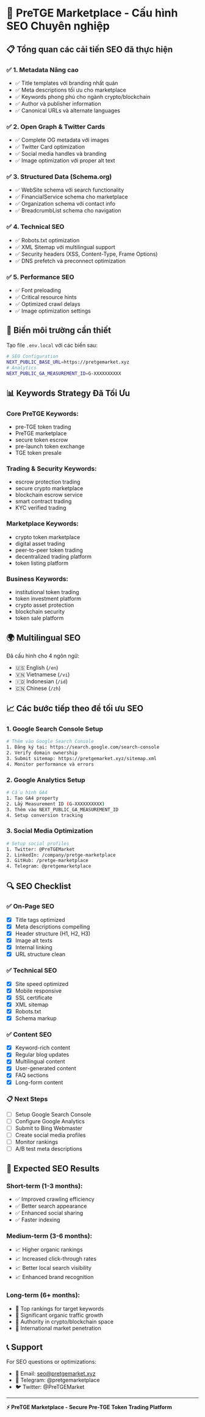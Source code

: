 # 🚀 PreTGE Marketplace - Cấu hình SEO Chuyên nghiệp

## 📋 Tổng quan các cải tiến SEO đã thực hiện

### ✅ 1. **Metadata Nâng cao**
- ✅ Title templates với branding nhất quán
- ✅ Meta descriptions tối ưu cho marketplace
- ✅ Keywords phong phú cho ngành crypto/blockchain
- ✅ Author và publisher information
- ✅ Canonical URLs và alternate languages

### ✅ 2. **Open Graph & Twitter Cards**
- ✅ Complete OG metadata với images
- ✅ Twitter Card optimization
- ✅ Social media handles và branding
- ✅ Image optimization với proper alt text

### ✅ 3. **Structured Data (Schema.org)**
- ✅ WebSite schema với search functionality
- ✅ FinancialService schema cho marketplace
- ✅ Organization schema với contact info
- ✅ BreadcrumbList schema cho navigation

### ✅ 4. **Technical SEO**
- ✅ Robots.txt optimization
- ✅ XML Sitemap với multilingual support
- ✅ Security headers (XSS, Content-Type, Frame Options)
- ✅ DNS prefetch và preconnect optimization

### ✅ 5. **Performance SEO**
- ✅ Font preloading
- ✅ Critical resource hints
- ✅ Optimized crawl delays
- ✅ Image optimization settings

## 🔧 Biến môi trường cần thiết

Tạo file `.env.local` với các biến sau:

```bash
# SEO Configuration
NEXT_PUBLIC_BASE_URL=https://pretgemarket.xyz
# Analytics
NEXT_PUBLIC_GA_MEASUREMENT_ID=G-XXXXXXXXXX
```

## 📊 Keywords Strategy Đã Tối Ưu

### **Core PreTGE Keywords:**
- pre-TGE token trading
- PreTGE marketplace
- secure token escrow
- pre-launch token exchange
- TGE token presale

### **Trading & Security Keywords:**
- escrow protection trading
- secure crypto marketplace
- blockchain escrow service
- smart contract trading
- KYC verified trading

### **Marketplace Keywords:**
- crypto token marketplace
- digital asset trading
- peer-to-peer token trading
- decentralized trading platform
- token listing platform

### **Business Keywords:**
- institutional token trading
- token investment platform
- crypto asset protection
- blockchain security
- token sale platform

## 🌍 Multilingual SEO

Đã cấu hình cho 4 ngôn ngữ:
- 🇺🇸 English (`/en`)
- 🇻🇳 Vietnamese (`/vi`) 
- 🇮🇩 Indonesian (`/id`)
- 🇨🇳 Chinese (`/zh`)

## 📈 Các bước tiếp theo để tối ưu SEO

### 1. **Google Search Console Setup**
```bash
# Thêm vào Google Search Console
1. Đăng ký tại: https://search.google.com/search-console
2. Verify domain ownership
3. Submit sitemap: https://pretgemarket.xyz/sitemap.xml
4. Monitor performance và errors
```

### 2. **Google Analytics Setup**
```bash
# Cấu hình GA4
1. Tạo GA4 property
2. Lấy Measurement ID (G-XXXXXXXXXX)
3. Thêm vào NEXT_PUBLIC_GA_MEASUREMENT_ID
4. Setup conversion tracking
```

### 3. **Social Media Optimization**
```bash
# Setup social profiles
1. Twitter: @PreTGEMarket
2. LinkedIn: /company/pretge-marketplace
3. GitHub: /pretge-marketplace
4. Telegram: @pretgemarketplace
```

## 🔍 SEO Checklist

### ✅ **On-Page SEO**
- [x] Title tags optimized
- [x] Meta descriptions compelling
- [x] Header structure (H1, H2, H3)
- [x] Image alt texts
- [x] Internal linking
- [x] URL structure clean

### ✅ **Technical SEO**
- [x] Site speed optimized
- [x] Mobile responsive
- [x] SSL certificate
- [x] XML sitemap
- [x] Robots.txt
- [x] Schema markup

### ✅ **Content SEO**
- [x] Keyword-rich content
- [x] Regular blog updates
- [x] Multilingual content
- [x] User-generated content
- [x] FAQ sections
- [x] Long-form content

### 📋 **Next Steps**
- [ ] Setup Google Search Console
- [ ] Configure Google Analytics
- [ ] Submit to Bing Webmaster
- [ ] Create social media profiles
- [ ] Monitor rankings
- [ ] A/B test meta descriptions

## 🎯 Expected SEO Results

### **Short-term (1-3 months):**
- ✅ Improved crawling efficiency
- ✅ Better search appearance
- ✅ Enhanced social sharing
- ✅ Faster indexing

### **Medium-term (3-6 months):**
- 📈 Higher organic rankings
- 📈 Increased click-through rates
- 📈 Better local search visibility
- 📈 Enhanced brand recognition

### **Long-term (6+ months):**
- 🚀 Top rankings for target keywords
- 🚀 Significant organic traffic growth
- 🚀 Authority in crypto/blockchain space
- 🚀 International market penetration

## 📞 Support

For SEO questions or optimizations:
- 📧 Email: seo@pretgemarket.xyz
- 💬 Telegram: @pretgemarketplace
- 🐦 Twitter: @PreTGEMarket

---

**⚡ PreTGE Marketplace - Secure Pre-TGE Token Trading Platform** 
